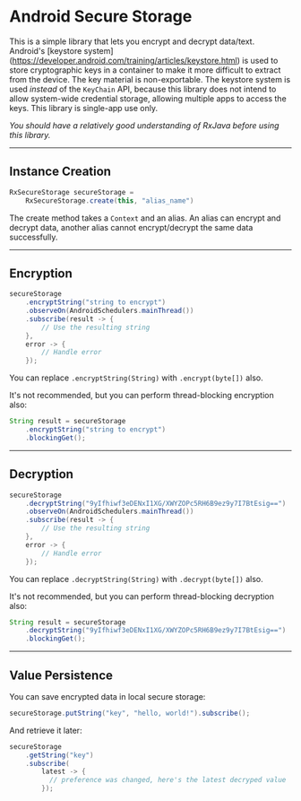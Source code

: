 # Android Secure Storage

This is a simple library that lets you encrypt and decrypt data/text. Android's [keystore system]
(https://developer.android.com/training/articles/keystore.html) is used to store cryptographic
keys in a container to make it more difficult to extract from the device. The key material is
non-exportable. The keystore system is used *instead* of the `KeyChain` API, because this library
does not intend to allow system-wide credential storage, allowing multiple apps to access the keys.
This library is single-app use only.

*You should have a relatively good understanding of RxJava before using this library.*

---

## Instance Creation

```java
RxSecureStorage secureStorage =
    RxSecureStorage.create(this, "alias_name")
```

The create method takes a `Context` and an alias. An alias can encrypt and decrypt data, another
alias cannot encrypt/decrypt the same data successfully.

---

## Encryption

```java
secureStorage
    .encryptString("string to encrypt")
    .observeOn(AndroidSchedulers.mainThread())
    .subscribe(result -> {
        // Use the resulting string
    },
    error -> {
        // Handle error
    });
```

You can replace `.encryptString(String)` with `.encrypt(byte[])` also.

It's not recommended, but you can perform thread-blocking encryption also:

```java
String result = secureStorage
    .encryptString("string to encrypt")
    .blockingGet();
```

---

## Decryption

```java
secureStorage
    .decryptString("9yIfhiwf3eDENxI1XG/XWYZOPc5RH6B9ez9y7I7BtEsig==")
    .observeOn(AndroidSchedulers.mainThread())
    .subscribe(result -> {
        // Use the resulting string
    },
    error -> {
        // Handle error
    });
```

You can replace `.decryptString(String)` with `.decrypt(byte[])` also.

It's not recommended, but you can perform thread-blocking decryption also:

```java
String result = secureStorage
    .decryptString("9yIfhiwf3eDENxI1XG/XWYZOPc5RH6B9ez9y7I7BtEsig==")
    .blockingGet();
```

---

## Value Persistence

You can save encrypted data in local secure storage:

```java
secureStorage.putString("key", "hello, world!").subscribe();
```

And retrieve it later:

```java
secureStorage
    .getString("key")
    .subscribe(
        latest -> {
          // preference was changed, here's the latest decryped value
        });
```
